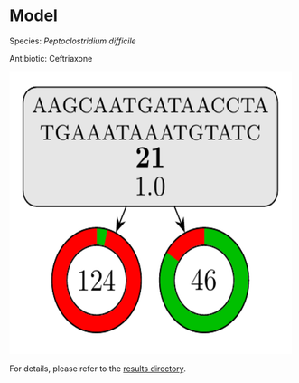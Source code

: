 
# Model

Species: *Peptoclostridium difficile*

Antibiotic: Ceftriaxone

<img src="./model.png" width=500 height=500 />

For details, please refer to the [results directory](../../../../../results/cart_b/peptoclostridium%20difficile/ceftriaxone/repeat_8/).

